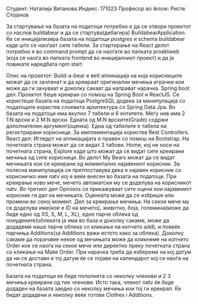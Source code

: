 Студент: Наталија Витанова
Индекс: 171023
Професор во iknow: Ристе Стојанов

За стартување на базата на податоци потребно е да се отвори проектот со наслов buildabear и да се стартува(дебагира) BuildabearApplication.
Ќе се иницијализира базата на податоци postgres и schema buildabear каде што се наоѓаат сите табели.
За стартирање на React делот потребно е во command prompt да се наоѓате во папката proektweb (која се наоѓа во папката frontend
во иницијалниот проект) и да ја повикате наредбата npm start

Опис на проектот: Build-a-bear е веб апликација на која корисниците можат да се зачленат и да креираат оригинални мечиња играчки кои може да ги зачуваат и доколку сакаат да направат нарачка.
Spring boot дел:
Проектот беше креиран со помош на Spring Boot и ReactJS. Се користеше базата на податоци PostgreSQL додека за манипулација со податоците користев слоевита архитектура со Spring Data Jpa.
Во базата на податоци има вкупно 7 табели и 6 ентитети. Меѓу нив има 2 1:N врски и 2 M:N врски. Едната од M:N врските(Grade) содржи дополнителен аргумент(оценка). Една од табелите е табела на регистрирани корисници. За имплементација користев Rest Controllers.
React дел:
Игледот на апликацијата е правен со помош на Bootstrap. На почетната страна можат да се видат 3 табови. Home, кој не носи на почетната страна, Explore каде што можат да се видат сите креирани мечиња од сите корисници. Во делот My Bears можат да се видат мечињата кои се креирани од моментално најавениот корисник. За полесна манипулација се претпоставува дека е најавен корисник со корисничко име natv кој е веќе внесен во базата на податоци. 
При креирање ново мече, мечето автоматски му се доделува на корисникот natv. 
Во третиот дел Opinions се прикажуваат сите оцени кои најавениот корисник ги дал на мечињата. Оценката може да се избрише или промени во секој момент.
Дел за креирање мечиња:
На секое мече му се доделува име(кое е ID на мечето), животно, боја, големина(може да биде едно од XS, S, M, L, XL), 
едно парче облека од понудените(облеката ја има во база и доколку сакаме, може да додадеме наше парче облека со кликање на копчето add), и повеќе парчиња Additions(за Additions важи истото како за облека). 
Доколку сакаме да порачаме некое од мечињата може да кликнеме на копчето Order кое се наоѓа на секое мече или директно преку почетната страна со кликање на Make Order. При нарачка треба да избереме на кој датум да ни се достави и тој датум ќе се појави на календарот кој се наоѓа на почетната страна.

Базата на податоци ќе биде пополнета со неколку членови и 2 3 мечиња креирани од тие членови. Исто така, членот natv ќе биде додаден на базата заедно со неколку мечиња кои тој ги креирал. Ќе бидат додадени и неколку веќе готови Clothes i Additions.